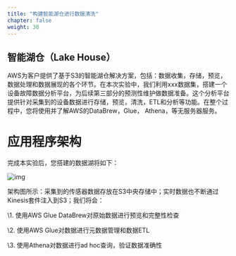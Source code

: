 ```yaml
---
title: "构建智能湖仓进行数据清洗"
chapter: false
weight: 30
---
```


## 智能湖仓（Lake House）

AWS为客户提供了基于S3的智能湖仓解决方案，包括：数据收集，存储，预览，数据处理和数据展现的各个环节。在本次实验中，我们利用xxx数据集，搭建一个设备故障数据分析平台，为后续第三部分的预测性维护做数据准备。这个分析平台提供针对采集到的设备数据进行存储，预览，清洗，ETL和分析等功能。在整个过程中，您将使用并了解AWS的DataBrew，Glue， Athena，等无服务器服务。

# 应用程序架构 

完成本实验后，您搭建的数据湖将如下： 

![img](file:////Users/jacktian/Library/Group%20Containers/UBF8T346G9.Office/TemporaryItems/msohtmlclip/clip_image001.png)

架构图所示：采集到的传感器数据存放在S3中央存储中；实时数据也不断通过Kinesis套件注入到S3；我们将会：

\1.   使用AWS Glue DataBrew对原始数据进行预览和完整性检查

\2.   使用AWS Glue对数据进行元数据管理和数据ETL

\3.   使用Athena对数据进行ad hoc查询，验证数据准确性

